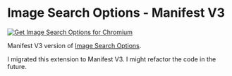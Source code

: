 # Image Search Options - Manifest V3

[![Get Image Search Options for Chromium](https://user-images.githubusercontent.com/585534/107280622-91a8ea80-6a26-11eb-8d07-77c548b28665.png)](https://chrome.google.com)

Manifest V3 version of [Image Search Options](https://chrome.google.com/webstore/detail/image-search-options/kljmejbpilkadikecejccebmccagifhl).

I migrated this extension to Manifest V3. I might refactor the code in the future.